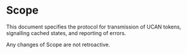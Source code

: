 # Scope

This document specifies the protocol for transmission of UCAN tokens, signalling cached states, and reporting of errors.

Any changes of Scope are not retroactive. 
